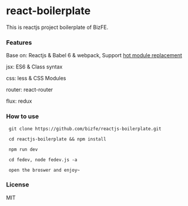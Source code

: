 # react-boilerplate

This is reactjs project boilerplate of BizFE.

### Features

Base on: Reactjs & Babel 6 & webpack, Support [hot module replacement](https://webpack.github.io/docs/webpack-dev-middleware.html)

jsx: ES6 & Class syntax

css: less & CSS Modules

router: react-router

flux: redux


### How to use 

```shell
 git clone https://github.com/bizfe/reactjs-boilerplate.git

 cd reactjs-boilerplate && npm install 

 npm run dev

 cd fedev, node fedev.js -a 

 open the broswer and enjoy~
```

### License

MIT
